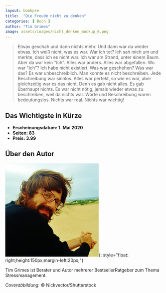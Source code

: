 ```yaml
---
layout: bookpre
title:  "Die Freude nicht zu denken"
categories: [ Buch ]
author: "Tim Grimes"
image: assets/images/nicht_denken_mockup_6.png	
---
```


>Etwas geschah und dann nichts mehr. Und dann war da wieder etwas. Ich weiß nicht, was es war. War ich tot? Ich sah mich um und merkte, dass ich es nicht war. Ich war am Strand, unter einem Baum. Aber da war kein "Ich". Alles war anders. Alles war abgefallen. Wo war "ich"? Ich habe nicht existiert. Was war geschehen? Was war das? Es war unbeschreiblich. Man konnte es nicht beschreiben. Jede Beschreibung war sinnlos. Alles war perfekt, so wie es war, aber gleichzeitig war es das nicht. Denn es gab nicht alles. Es gab überhaupt nichts. Es war nicht nötig, jemals wieder etwas zu beschreiben, weil da nichts war. Worte und Beschreibung waren bedeutungslos. Nichts war real. Nichts war wichtig!



## Das Wichtigste in Kürze

- **Erscheinungsdatum: 1. Mai 2020**
- **Seiten: 83**
- **Preis: 3.99**

## Über den Autor

![Tim Grimes](/assets/images/tim.jpg){: style="float: right;height:150px;margin-left:20px;"}


Tim Grimes ist Berater und Autor mehrerer BestsellerRatgeber zum Thema Stressmanagement.

*Coverabbildung:* © Nickvector/Shutterstock

